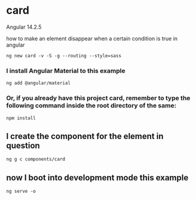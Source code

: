# card

Angular 14.2.5

how to make an element disappear when a certain condition is true in angular

```shell
ng new card -v -S -g --routing --style=sass
```

### I install Angular Material to this example

```shell
ng add @angular/material
```

### Or, if you already have this project card, remember to type the following command inside the root directory of the same:

```shell
npm install
```

## I create the component for the element in question

```shell
ng g c components/card
```

## now I boot into development mode this example

```shell
ng serve -o
```
